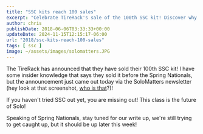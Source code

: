 ```yaml
---
title: "SSC kits reach 100 sales"
excerpt: "Celebrate TireRack's sale of the 100th SSC kit! Discover why SSC is the future of Solo and anticipate our Spring Nationals write-up."
author: chris
publishDate: 2018-06-06T03:33:33+00:00
updateDate: 2024-11-15T12:15:17-06:00
url: "2018/ssc-kits-reach-100-sales"
tags: [ ssc ]
image: ~/assets/images/solomatters.JPG
---
```

The TireRack has announced that they have sold their 100th SSC kit! I have some insider knowledge that says they sold it before the Spring Nationals, but the announcement just came out today via the SoloMatters newsletter (hey look at that screenshot, [who is that](https://www.chrishammond.com/)?)!
 
If you haven't tried SSC out yet, you are missing out! This class is the future of Solo! 

Speaking of Spring Nationals, stay tuned for our write up, we're still trying to get caught up, but it should be up later this week!

